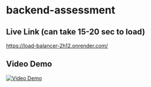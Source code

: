 # backend-assessment

## Live Link (can take 15-20 sec to load)
https://load-balancer-2h12.onrender.com/

## Video Demo
[![Video Demo](https://img.youtube.com/vi/0aV6pvMUqyE/0.jpg)](https://www.youtube.com/watch?v=0aV6pvMUqyE)
